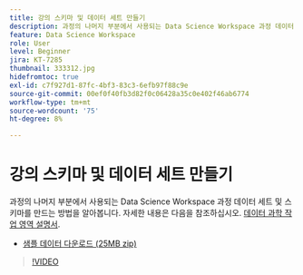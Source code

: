 ```yaml
---
title: 강의 스키마 및 데이터 세트 만들기
description: 과정의 나머지 부분에서 사용되는 Data Science Workspace 과정 데이터 세트 및 스키마를 만드는 방법을 알아봅니다.
feature: Data Science Workspace
role: User
level: Beginner
jira: KT-7285
thumbnail: 333312.jpg
hidefromtoc: true
exl-id: c7f927d1-87fc-4bf3-83c3-6efb97f88c9e
source-git-commit: 00ef0f40fb3d82f0c06428a35c0e402f46ab6774
workflow-type: tm+mt
source-wordcount: '75'
ht-degree: 8%

---
```


# 강의 스키마 및 데이터 세트 만들기

과정의 나머지 부분에서 사용되는 Data Science Workspace 과정 데이터 세트 및 스키마를 만드는 방법을 알아봅니다. 자세한 내용은 다음을 참조하십시오. [데이터 과학 작업 영역 설명서](https://experienceleague.adobe.com/docs/experience-platform/data-science-workspace/home.html?lang=ko-KR).

* [샘플 데이터 다운로드 (25MB zip)](../assets/DSW-course-sample-assets.zip)

>[!VIDEO](https://video.tv.adobe.com/v/333312?learn=on)
